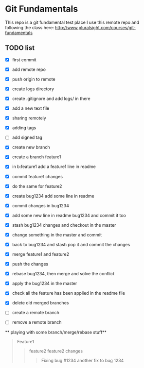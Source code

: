 
# Git Fundamentals 

This repo is a git fundamental test place
I use this remote repo and following the class here: 
http://www.pluralsight.com/courses/git-fundamentals

## TODO list

- [x] first commit
- [x] add remote repo
- [x] push origin to remote
- [x] create logs directory
- [x] create .gitignore and add logs/ in there
- [x] add a new text file
- [x] sharing remotely 
- [x] adding tags
- [ ] add signed tag
- [x] create new branch
- [x] create a branch feature1
- [x] in b:feature1 add a feature1 line in readme
- [x] commit feature1 changes
- [x] do the same for feature2
- [x] create bug1234 add some line in readme
- [x] commit changes in bug1234
- [x] add some new line in readme bug1234 and commit it too
- [x] stash bug1234 changes and checkout in the master
- [x] change something in the master and commit
- [x] back to bug1234 and stash pop it and commit the changes
- [x] merge feature1 and feature2
- [x] push the changes 
- [x] rebase bug1234, then merge and solve the conflict
- [x] apply the bug1234 in the master
- [x] check all the feature has been applied in the readme file
- [x] delete old merged branches
- [ ] create a remote branch
- [ ] remove a remote branch


** playing with some branch/merge/rebase stuff**

> Feature1
>> feature2
>> feature2 changes
>>> Fixing bug #1234
>>> another fix to bug 1234
